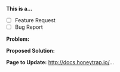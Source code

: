 <!-- Thanks for filing an issue! Before submitting, please fill in the following information. -->

<!--Required Information-->

**This is a...** 
<!-- choose one by changing [ ] to [x] -->
- [ ] Feature Request
- [ ] Bug Report

**Problem:**


**Proposed Solution:**


**Page to Update:**
http://docs.honeytrap.io/...

<!--Optional Information (remove the comment tags around information you would like to include)-->
<!--HoneyTrap Version:-->

<!--Additional Information:-->
